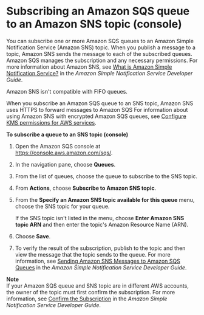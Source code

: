 # Subscribing an Amazon SQS queue to an Amazon SNS topic \(console\)<a name="sqs-configure-subscribe-queue-sns-topic"></a>

You can subscribe one or more Amazon SQS queues to an Amazon Simple Notification Service \(Amazon SNS\) topic\. When you publish a message to a topic, Amazon SNS sends the message to each of the subscribed queues\. Amazon SQS manages the subscription and any necessary permissions\. For more information about Amazon SNS, see [What is Amazon Simple Notification Service?](https://docs.aws.amazon.com/sns/latest/dg/welcome.html) in the *Amazon Simple Notification Service Developer Guide*\.

Amazon SNS isn't compatible with FIFO queues\.

When you subscribe an Amazon SQS queue to an SNS topic, Amazon SNS uses HTTPS to forward messages to Amazon SQS For information about using Amazon SNS with encrypted Amazon SQS queues, see [Configure KMS permissions for AWS services](sqs-key-management.md#compatibility-with-aws-services)\.

**To subscribe a queue to an SNS topic \(console\)**

1. Open the Amazon SQS console at [https://console\.aws\.amazon\.com/sqs/](https://console.aws.amazon.com/sqs/)\.

1. In the navigation pane, choose **Queues**\.

1. From the list of queues, choose the queue to subscribe to the SNS topic\.

1. From **Actions**, choose **Subscribe to Amazon SNS topic**\.

1. From the **Specify an Amazon SNS topic available for this queue** menu, choose the SNS topic for your queue\. 

   If the SNS topic isn't listed in the menu, choose **Enter Amazon SNS topic ARN** and then enter the topic's Amazon Resource Name \(ARN\)\.

1. Choose **Save**\. 

1. To verify the result of the subscription, publish to the topic and then view the message that the topic sends to the queue\. For more information, see [Sending Amazon SNS Messages to Amazon SQS Queues](https://docs.aws.amazon.com/sns/latest/dg/SendMessageToSQS.html) in the *Amazon Simple Notification Service Developer Guide*\.

**Note**  
If your Amazon SQS queue and SNS topic are in different AWS accounts, the owner of the topic must first confirm the subscription\. For more information, see [Confirm the Subscription](https://docs.aws.amazon.com/sns/latest/dg/SendMessageToHttp.html#SendMessageToHttp.confirm) in the *Amazon Simple Notification Service Developer Guide*\.